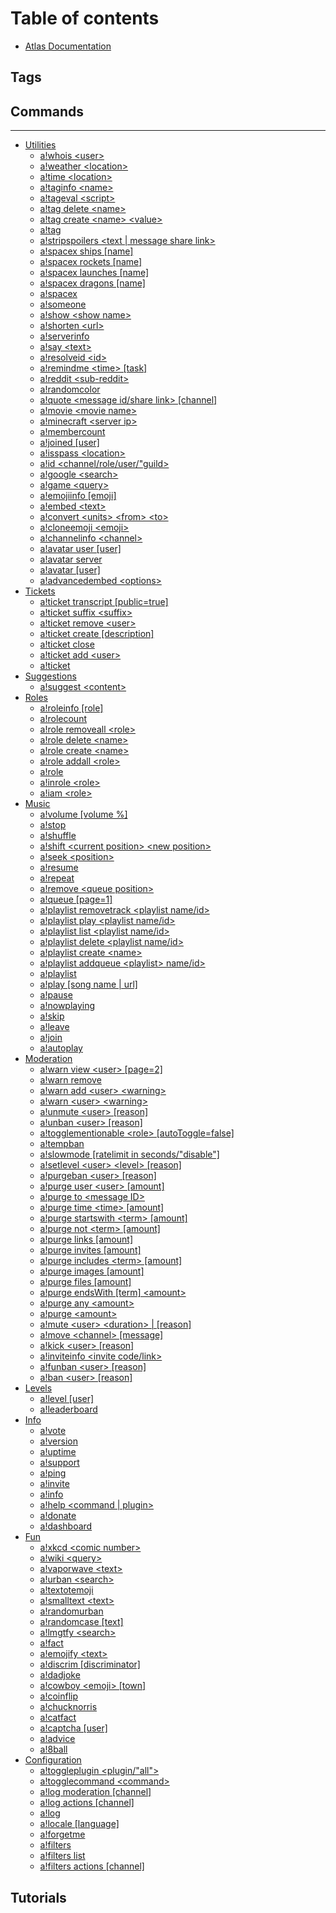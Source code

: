 # Table of contents

* [Atlas Documentation](README.md)

## Tags

## Commands

---

* [Utilities](utilities/README.md)
  * [a!whois &lt;user&gt;](utilities/a-whois-less-than-user-greater-than.md)
  * [a!weather &lt;location&gt;](utilities/a-weather-less-than-location-greater-than.md)
  * [a!time &lt;location&gt;](utilities/a-time-less-than-location-greater-than.md)
  * [a!taginfo &lt;name&gt;](utilities/a-taginfo-less-than-name-greater-than.md)
  * [a!tageval &lt;script&gt;](utilities/a-tageval-less-than-script-greater-than.md)
  * [a!tag delete &lt;name&gt;](utilities/a-tag-delete-less-than-name-greater-than.md)
  * [a!tag create &lt;name&gt; &lt;value&gt;](utilities/a-tag-create-less-than-name-greater-than-less-than-value-greater-than.md)
  * [a!tag](utilities/a-tag.md)
  * [a!stripspoilers &lt;text \| message share link&gt;](utilities/a-stripspoilers-less-than-text-or-message-share-link-greater-than.md)
  * [a!spacex ships \[name\]](utilities/a-spacex-ships-name.md)
  * [a!spacex rockets \[name\]](utilities/a-spacex-rockets-name.md)
  * [a!spacex launches \[name\]](utilities/a-spacex-launches-name.md)
  * [a!spacex dragons \[name\]](utilities/a-spacex-dragons-name.md)
  * [a!spacex](utilities/a-spacex.md)
  * [a!someone](utilities/a-someone.md)
  * [a!show &lt;show name&gt;](utilities/a-show-less-than-show-name-greater-than.md)
  * [a!shorten &lt;url&gt;](utilities/a-shorten-less-than-url-greater-than.md)
  * [a!serverinfo](utilities/a-serverinfo.md)
  * [a!say &lt;text&gt;](utilities/a-say-less-than-text-greater-than.md)
  * [a!resolveid &lt;id&gt;](utilities/a-resolveid-less-than-id-greater-than.md)
  * [a!remindme &lt;time&gt; \[task\]](utilities/a-remindme-less-than-time-greater-than-task.md)
  * [a!reddit &lt;sub-reddit&gt;](utilities/a-reddit-less-than-sub-reddit-greater-than.md)
  * [a!randomcolor](utilities/a-randomcolor.md)
  * [a!quote &lt;message id/share link&gt; \[channel\]](utilities/a-quote-less-than-message-id-share-link-greater-than-channel.md)
  * [a!movie &lt;movie name&gt;](utilities/a-movie-less-than-movie-name-greater-than.md)
  * [a!minecraft &lt;server ip&gt;](utilities/a-minecraft-less-than-server-ip-greater-than.md)
  * [a!membercount](utilities/a-membercount.md)
  * [a!joined \[user\]](utilities/a-joined-user.md)
  * [a!isspass &lt;location&gt;](utilities/a-isspass-less-than-location-greater-than.md)
  * [a!id &lt;channel/role/user/"guild&gt;](utilities/a-id-less-than-channel-role-user-guild-greater-than.md)
  * [a!google &lt;search&gt;](utilities/a-google-less-than-search-greater-than.md)
  * [a!game &lt;query&gt;](utilities/a-game-less-than-query-greater-than.md)
  * [a!emojiinfo \[emoji\]](utilities/a-emojiinfo-emoji.md)
  * [a!embed &lt;text&gt;](utilities/a-embed-less-than-text-greater-than.md)
  * [a!convert &lt;units&gt; &lt;from&gt; &lt;to&gt;](utilities/a-convert-less-than-units-greater-than-less-than-from-greater-than-less-than-to-greater-than.md)
  * [a!cloneemoji &lt;emoji&gt;](utilities/a-cloneemoji-less-than-emoji-greater-than.md)
  * [a!channelinfo &lt;channel&gt;](utilities/a-channelinfo-less-than-channel-greater-than.md)
  * [a!avatar user \[user\]](utilities/a-avatar-user-user.md)
  * [a!avatar server](utilities/a-avatar-server.md)
  * [a!avatar \[user\]](utilities/a-avatar-user.md)
  * [a!advancedembed &lt;options&gt;](utilities/a-advancedembed-less-than-options-greater-than.md)
* [Tickets](tickets/README.md)
  * [a!ticket transcript \[public=true\]](tickets/a-ticket-transcript-public-true.md)
  * [a!ticket suffix &lt;suffix&gt;](tickets/a-ticket-suffix-less-than-suffix-greater-than.md)
  * [a!ticket remove &lt;user&gt;](tickets/a-ticket-remove-less-than-user-greater-than.md)
  * [a!ticket create \[description\]](tickets/a-ticket-create-description.md)
  * [a!ticket close](tickets/a-ticket-close.md)
  * [a!ticket add &lt;user&gt;](tickets/a-ticket-add-less-than-user-greater-than.md)
  * [a!ticket](tickets/a-ticket.md)
* [Suggestions](suggestions/README.md)
  * [a!suggest &lt;content&gt;](suggestions/a-suggest-less-than-content-greater-than.md)
* [Roles](roles/README.md)
  * [a!roleinfo \[role\]](roles/a-roleinfo-role.md)
  * [a!rolecount](roles/a-rolecount.md)
  * [a!role removeall &lt;role&gt;](roles/a-role-removeall-less-than-role-greater-than.md)
  * [a!role delete &lt;name&gt;](roles/a-role-delete-less-than-name-greater-than.md)
  * [a!role create &lt;name&gt;](roles/a-role-create-less-than-name-greater-than.md)
  * [a!role addall &lt;role&gt;](roles/a-role-addall-less-than-role-greater-than.md)
  * [a!role](roles/a-role.md)
  * [a!inrole &lt;role&gt;](roles/a-inrole-less-than-role-greater-than.md)
  * [a!iam &lt;role&gt;](roles/a-iam-less-than-role-greater-than.md)
* [Music](music/README.md)
  * [a!volume \[volume %\]](music/a-volume.md)
  * [a!stop](music/a-stop.md)
  * [a!shuffle](music/a-shuffle.md)
  * [a!shift &lt;current position&gt; &lt;new position&gt;](music/a-shift-less-than-current-position-greater-than-less-than-new-position-greater-than.md)
  * [a!seek &lt;position&gt;](music/a-seek-less-than-position-greater-than.md)
  * [a!resume](music/a-resume.md)
  * [a!repeat](music/a-repeat.md)
  * [a!remove &lt;queue position&gt;](music/a-remove-less-than-queue-position-greater-than.md)
  * [a!queue \[page=1\]](music/a-queue-page-1.md)
  * [a!playlist removetrack &lt;playlist name/id&gt;](music/a-playlist-removetrack-less-than-playlist-name-id-greater-than.md)
  * [a!playlist play &lt;playlist name/id&gt;](music/a-playlist-play-less-than-playlist-name-id-greater-than.md)
  * [a!playlist list &lt;playlist name/id&gt;](music/a-playlist-list-less-than-playlist-name-id-greater-than.md)
  * [a!playlist delete &lt;playlist name/id&gt;](music/a-playlist-delete-less-than-playlist-name-id-greater-than.md)
  * [a!playlist create &lt;name&gt;](music/a-playlist-create-less-than-name-greater-than.md)
  * [a!playlist addqueue &lt;playlist&gt; name/id&gt;](music/a-playlist-addqueue-less-than-playlist-greater-than-name-id-greater-than.md)
  * [a!playlist](music/a-playlist.md)
  * [a!play \[song name \| url\]](music/a-play-song-name-or-url.md)
  * [a!pause](music/a-pause.md)
  * [a!nowplaying](music/a-nowplaying.md)
  * [a!skip](music/a-skip.md)
  * [a!leave](music/a-leave.md)
  * [a!join](music/a-join.md)
  * [a!autoplay](music/a-autoplay.md)
* [Moderation](moderation/README.md)
  * [a!warn view &lt;user&gt; \[page=2\]](moderation/a-warn-view-less-than-user-greater-than-page-2.md)
  * [a!warn remove](moderation/a-warn-remove.md)
  * [a!warn add &lt;user&gt; &lt;warning&gt;](moderation/a-warn-add-less-than-user-greater-than-less-than-warning-greater-than.md)
  * [a!warn &lt;user&gt; &lt;warning&gt;](moderation/a-warn-less-than-user-greater-than-less-than-warning-greater-than.md)
  * [a!unmute &lt;user&gt; \[reason\]](moderation/a-unmute-less-than-user-greater-than-reason.md)
  * [a!unban &lt;user&gt; \[reason\]](moderation/a-unban-less-than-user-greater-than-reason.md)
  * [a!togglementionable &lt;role&gt; \[autoToggle=false\]](moderation/a-togglementionable-less-than-role-greater-than-autotoggle-false.md)
  * [a!tempban](moderation/a-tempban.md)
  * [a!slowmode \[ratelimit in seconds/"disable"\]](moderation/a-slowmode-ratelimit-in-seconds-disable.md)
  * [a!setlevel &lt;user&gt; &lt;level&gt; \[reason\]](moderation/a-setlevel-less-than-user-greater-than-less-than-level-greater-than-reason.md)
  * [a!purgeban &lt;user&gt; \[reason\]](moderation/a-purgeban-less-than-user-greater-than-reason.md)
  * [a!purge user &lt;user&gt; \[amount\]](moderation/a-purge-user-less-than-user-greater-than-amount.md)
  * [a!purge to &lt;message ID&gt;](moderation/a-purge-to-less-than-message-id-greater-than.md)
  * [a!purge time &lt;time&gt; \[amount\]](moderation/a-purge-time-less-than-time-greater-than-amount.md)
  * [a!purge startswith &lt;term&gt; \[amount\]](moderation/a-purge-startswith-less-than-term-greater-than-amount.md)
  * [a!purge not &lt;term&gt; \[amount\]](moderation/a-purge-not-less-than-term-greater-than-amount.md)
  * [a!purge links \[amount\]](moderation/a-purge-links-amount.md)
  * [a!purge invites \[amount\]](moderation/a-purge-invites-amount.md)
  * [a!purge includes &lt;term&gt; \[amount\]](moderation/a-purge-includes-less-than-term-greater-than-amount.md)
  * [a!purge images \[amount\]](moderation/a-purge-images-amount.md)
  * [a!purge files \[amount\]](moderation/a-purge-files-amount.md)
  * [a!purge endsWith \[term\] &lt;amount&gt;](moderation/a-purge-endswith-term-less-than-amount-greater-than.md)
  * [a!purge any &lt;amount&gt;](moderation/a-purge-any-less-than-amount-greater-than.md)
  * [a!purge &lt;amount&gt;](moderation/a-purge-less-than-amount-greater-than.md)
  * [a!mute &lt;user&gt; &lt;duration&gt; \| \[reason\]](moderation/a-mute-less-than-user-greater-than-less-than-duration-greater-than-or-reason.md)
  * [a!move &lt;channel&gt; \[message\]](moderation/a-move-less-than-channel-greater-than-message.md)
  * [a!kick &lt;user&gt; \[reason\]](moderation/a-kick-less-than-user-greater-than-reason.md)
  * [a!inviteinfo &lt;invite code/link&gt;](moderation/a-inviteinfo-less-than-invite-code-link-greater-than.md)
  * [a!funban &lt;user&gt; \[reason\]](moderation/a-funban-less-than-user-greater-than-reason.md)
  * [a!ban &lt;user&gt; \[reason\]](moderation/a-ban-less-than-user-greater-than-reason.md)
* [Levels](levels/README.md)
  * [a!level \[user\]](levels/a-level-user.md)
  * [a!leaderboard](levels/a-leaderboard.md)
* [Info](info/README.md)
  * [a!vote](info/a-vote.md)
  * [a!version](info/a-version.md)
  * [a!uptime](info/a-uptime.md)
  * [a!support](info/a-support.md)
  * [a!ping](info/a-ping.md)
  * [a!invite](info/a-invite.md)
  * [a!info](info/a-info.md)
  * [a!help &lt;command \| plugin&gt;](info/a-help-less-than-command-or-plugin-greater-than.md)
  * [a!donate](info/a-donate.md)
  * [a!dashboard](info/a-dashboard.md)
* [Fun](fun/README.md)
  * [a!xkcd &lt;comic number&gt;](fun/a-xkcd-less-than-comic-number-greater-than.md)
  * [a!wiki &lt;query&gt;](fun/a-wiki-less-than-query-greater-than.md)
  * [a!vaporwave &lt;text&gt;](fun/a-vaporwave-less-than-text-greater-than.md)
  * [a!urban &lt;search&gt;](fun/a-urban-less-than-search-greater-than.md)
  * [a!textotemoji](fun/a-textotemoji.md)
  * [a!smalltext &lt;text&gt;](fun/a-smalltext-less-than-text-greater-than.md)
  * [a!randomurban](fun/a-randomurban.md)
  * [a!randomcase \[text\]](fun/a-randomcase-text.md)
  * [a!lmgtfy &lt;search&gt;](fun/a-lmgtfy-less-than-search-greater-than.md)
  * [a!fact](fun/a-fact.md)
  * [a!emojify &lt;text&gt;](fun/a-emojify-less-than-text-greater-than.md)
  * [a!discrim \[discriminator\]](fun/a-discrim-discriminator.md)
  * [a!dadjoke](fun/a-dadjoke.md)
  * [a!cowboy &lt;emoji&gt; \[town\]](fun/a-cowboy-less-than-emoji-greater-than-town.md)
  * [a!coinflip](fun/a-coinflip.md)
  * [a!chucknorris](fun/a-chucknorris.md)
  * [a!catfact](fun/a-catfact.md)
  * [a!captcha \[user\]](fun/a-captcha-user.md)
  * [a!advice](fun/a-advice.md)
  * [a!8ball](fun/a-8ball.md)
* [Configuration](configuration/README.md)
  * [a!toggleplugin &lt;plugin/"all"&gt;](configuration/a-toggleplugin-less-than-plugin-all-greater-than.md)
  * [a!togglecommand &lt;command&gt;](configuration/a-togglecommand-less-than-command-greater-than.md)
  * [a!log moderation \[channel\]](configuration/a-log-moderation-channel.md)
  * [a!log actions \[channel\]](configuration/a-log-actions-channel.md)
  * [a!log](configuration/a-log.md)
  * [a!locale \[language\]](configuration/a-locale-language.md)
  * [a!forgetme](configuration/a-forgetme.md)
  * [a!filters](configuration/a-filters.md)
  * [a!filters list](configuration/a-filters-list.md)
  * [a!filters actions \[channel\]](configuration/a-filters-actions-channel.md)

## Tutorials

